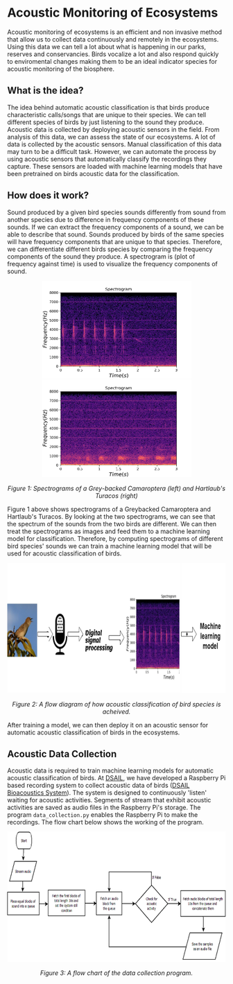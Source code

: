 # Acoustic Monitoring of Ecosystems

Acoustic monitoring of ecosystems is an efficient and non invasive method that allow us to collect data continuously and remotely in the ecosystems. Using this data we can tell a lot about what is happening in our parks, reserves and conservancies. Birds vocalize a lot and also respond quickly to enviromental changes making them to be an ideal indicator species for acoustic monitoring of the biosphere.

## What is the idea?
The idea behind automatic acoustic classification is that birds produce characteristic calls/songs that are unique to their species. We can tell different species of birds by just listening to the sound they produce. Acoustic data is collected by deploying acoustic sensors in the field. From analysis of this data, we can assess the state of our ecosystems. A lot of data is collected by the acoustic sensors. Manual classification of this data may turn to be a difficult task. However, we can automate the process by using acoustic sensors that automatically classify the recordings they capture. These sensors are loaded with machine learning models that have been pretrained on birds acoustic data for the classification.

## How does it work?

Sound produced by a given bird species sounds differently from sound from another species due to difference in frequency components of these sounds. If we can extract the frequency components of a sound, we can be able to describe that sound. Sounds produced by birds of the same species will have frequency components that are unique to that species. Therefore, we can differentiate different birds species by comparing the frequency components of the sound they produce. A spectrogram is (plot of frequency against time) is used to visualize the frequency components of sound.

<p align="center">
  <img width="345" height="225" src="/img/grey-backed.png">
  <img width="345" height="225" src="/img/hartlaub's-turacos-spectrogram.png">
  
</p>

<p align="center"> 
  <em>Figure 1: Spectrograms of a Grey-backed Camaroptera (left) and Hartlaub's Turacos (right)</em>
</p>

Figure 1 above shows spectrograms of a Greybacked Camaroptera and Hartlaub's Turacos. By looking at the two spectrograms, we can see that the spectrum of the sounds from the two birds are different. We can then treat the spectrograms as images and feed them to a machine learning model for classification. Therefore, by computing spectrograms of different bird species' sounds we can train a machine learning model that will be used for acoustic classification of birds. 

<p align="center">
  <img width="auto" height="300" src="/img/dsp-ml.png"> 
</p>

<p align="center"> 
  <em>Figure 2: A flow diagram of how acoustic classification of bird species is acheived.</em>
</p>

After training a model, we can then deploy it on an acoustic sensor for automatic acoustic classification of birds in the ecosystems.

## Acoustic Data Collection

Acoustic data is required to train machine learning models for automatic acoustic classification of birds. At [DSAIL](https://dekut-dsail.github.io/), we have developed a Raspberry Pi based recording system to collect acoustic data of birds ([DSAIL Bioacoustics System](https://kiariegabriel.github.io/dsail-bioacoustics-system.html)). The system is designed to continuously 'listen' waiting for acoustic activities. Segments of stream that exhibit acoustic activities are saved as audio files in the Raspberry Pi's storage. The program `data_collection.py` enables the Raspberry Pi to make the recordings. The flow chart below shows the working of the program.

<p align="center">
  <img width="auto" height="300" src="/img/data-collection.png"> 
</p>

<p align="center"> 
  <em>Figure 3: A flow chart of the data collection program.</em>
</p>
